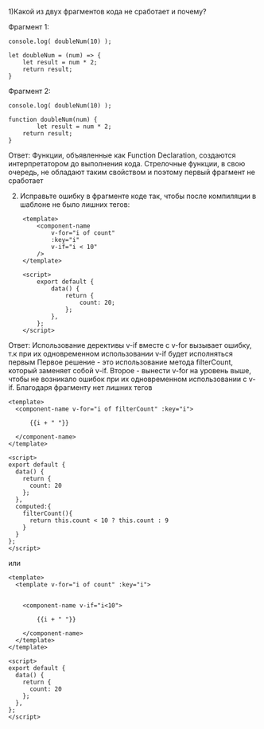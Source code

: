 1)Какой из двух фрагментов кода не сработает и почему?

Фрагмент 1:

	console.log( doubleNum(10) );

	let doubleNum = (num) => {
		let result = num * 2;
		return result;
	}
Фрагмент 2:

	console.log( doubleNum(10) );

	function doubleNum(num) {
    		let result = num * 2;
		return result;
	}
Ответ: Функции, объявленные как Function Declaration, создаются интерпретатором до выполнения кода. Стрелочные функции, в свою очередь, не обладают таким свойством и поэтому первый фрагмент не сработает

2) Исправьте ошибку в фрагменте коде так, чтобы после компиляции в шаблоне не было лишних тегов:
```
	<template>
		<component-name
			v-for="i of count" 
			:key="i"
			v-if="i < 10" 
		/>
	</template>

	<script>
		export default {
			data() {
				return {
					count: 20;
				};
			},
		};
	</script>  
```
Ответ: Использование дерективы v-if вместе с v-for вызывает ошибку, т.к при их одновременном использовании v-if будет исполняться первым
Первое решение - это использование метода filterCount, который заменяет собой v-if.
Второе - вынести v-for на уровень выше, чтобы не возникало ошибок при их одновременном использовании с v-if. Благодаря фрагменту нет лишних тегов

```
<template>
  <component-name v-for="i of filterCount" :key="i">
  
      {{i + " "}}

  </component-name>
</template>

<script>
export default {
  data() {
    return {
      count: 20
    };
  },
  computed:{
    filterCount(){
      return this.count < 10 ? this.count : 9
    }
  }
};
</script>  
```
или 
```
<template>
  <template v-for="i of count" :key="i">

  
    <component-name v-if="i<10">
    
        {{i + " "}}

    </component-name>
  </template>
</template>

<script>
export default {
  data() {
    return {
      count: 20
    };
  },
};
</script>  
```
